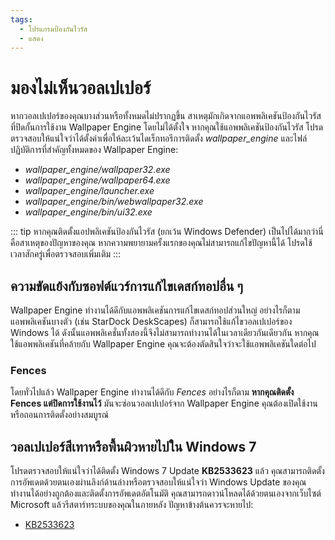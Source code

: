 ```yaml
---
tags:
  - โปรแกรมป้องกันไวรัส
  - แสดง
---
```


# มองไม่เห็นวอลเปเปอร์

หากวอลเปเปอร์ของคุณบางส่วนหรือทั้งหมดไม่ปรากฏขึ้น สาเหตุมักเกิดจากแอพพลิเคชันป้องกันไวรัสที่ปิดกั้นการใช้งาน Wallpaper Engine โดยไม่ได้ตั้งใจ หากคุณใช้แอพพลิเคชันป้องกันไวรัส โปรดตรวจสอบให้แน่ใจว่าได้ตั้งค่าเพื่อให้ละเว้นไดเร็กทอรีการติดตั้ง *wallpaper_engine* และไฟล์ปฏิบัติการที่สำคัญทั้งหมดของ Wallpaper Engine:

* *wallpaper_engine/wallpaper32.exe*
* *wallpaper_engine/wallpaper64.exe*
* *wallpaper_engine/launcher.exe*
* *wallpaper_engine/bin/webwallpaper32.exe*
* *wallpaper_engine/bin/ui32.exe*

::: tip หากคุณติดตั้งแอปพลิเคชันป้องกันไวรัส (ยกเว้น Windows Defender) เป็นไปได้มากว่านี่คือสาเหตุของปัญหาของคุณ หากความพยายามครั้งแรกของคุณไม่สามารถแก้ไขปัญหานี้ได้ โปรดใช้เวลาสักครู่เพื่อตรวจสอบเพิ่มเติม :::

## ความขัดแย้งกับซอฟต์แวร์การแก้ไขเดสก์ทอปอื่น ๆ

Wallpaper Engine ทำงานได้ดีกับแอพพลิเคชันการแก้ไขเดสก์ทอปส่วนใหญ่ อย่างไรก็ตาม แอพพลิเคชันบางตัว (เช่น StarDock DeskScapes) ก็สามารถใช้แก้ไขวอลเปเปอร์ของ Windows ได้ ดังนั้นแอพพลิเคชั่นทั้งสองนี้จึงไม่สามารถทำงานได้ในเวลาเดียวกันเดียวกัน หากคุณใช้แอพพลิเคชันที่คล้ายกับ Wallpaper Engine คุณจะต้องตัดสินใจว่าจะใช้แอพพลิเคชันใดต่อไป

### Fences

โดยทั่วไปแล้ว Wallpaper Engine ทำงานได้ดีกับ *Fences* อย่างไรก็ตาม **หากคุณติดตั้ง Fences แต่ปิดการใช้งานไว้** มันจะซ่อนวอลเปเปอร์จาก Wallpaper Engine คุณต้องเปิดใช้งานหรือถอนการติดตั้งอย่างสมบูรณ์

## วอลเปเปอร์สีเทาหรือพื้นผิวหายไปใน Windows 7

โปรดตรวจสอบให้แน่ใจว่าได้ติดตั้ง Windows 7 Update **KB2533623** แล้ว คุณสามารถติดตั้งการอัพเดตด้วยตนเองผ่านลิงก์ด้านล่างหรือตรวจสอบให้แน่ใจว่า Windows Update ของคุณทำงานได้อย่างถูกต้องและติดตั้งการอัพเดตอัตโนมัติ คุณสามารถดาวน์โหลดได้ด้วยตนเองจากเว็บไซต์ Microsoft แล้วรีสตาร์ทระบบของคุณในภายหลัง ปัญหาข้างต้นควรจะหายไป:

* [KB2533623](https://support.microsoft.com/en-us/help/2533623/microsoft-security-advisory-insecure-library-loading-could-allow-remot)